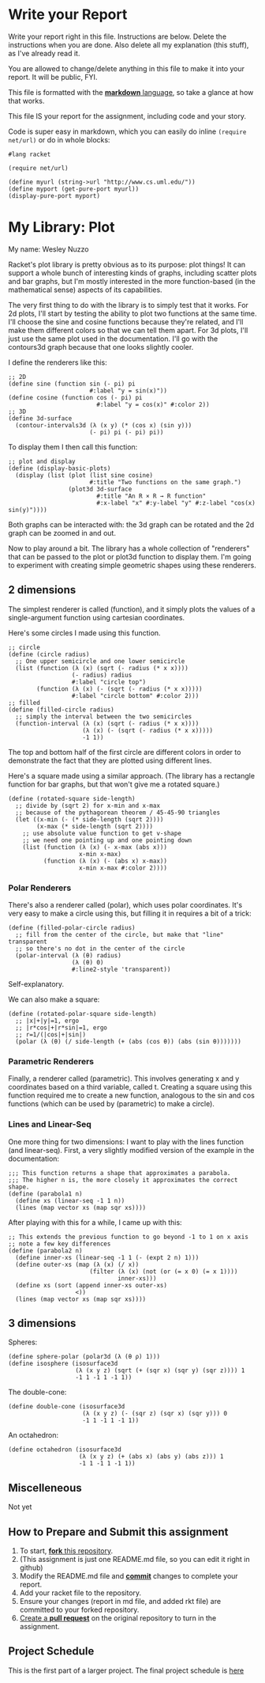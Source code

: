 
# Write your Report
Write your report right in this file. Instructions are below. Delete the instructions when you are done. Also delete all my explanation (this stuff), as I've already read it.

You are allowed to change/delete anything in this file to make it into your report. It will be public, FYI.

This file is formatted with the [**markdown** language][markdown], so take a glance at how that works.

This file IS your report for the assignment, including code and your story.

Code is super easy in markdown, which you can easily do inline `(require net/url)` or do in whole blocks:
```
#lang racket

(require net/url)

(define myurl (string->url "http://www.cs.uml.edu/"))
(define myport (get-pure-port myurl))
(display-pure-port myport)
```

# My Library: Plot
My name: Wesley Nuzzo

Racket's plot library is pretty obvious as to its purpose: plot things!
It can support a whole bunch of interesting kinds of graphs, including scatter plots and bar graphs, but I'm mostly interested in the more function-based (in the mathematical sense) aspects of its capabilities.

The very first thing to do with the library is to simply test that it works.
For 2d plots, I'll start by testing the ability to plot two functions at the same time. I'll choose the sine and cosine functions because they're related, and I'll make them different colors so that we can tell them apart.
For 3d plots, I'll just use the same plot used in the documentation. I'll go with the contours3d graph because that one looks slightly cooler.

I define the renderers like this:
```
;; 2D
(define sine (function sin (- pi) pi
                       #:label "y = sin(x)"))
(define cosine (function cos (- pi) pi
                         #:label "y = cos(x)" #:color 2))
;; 3D
(define 3d-surface
  (contour-intervals3d (λ (x y) (* (cos x) (sin y)))
                       (- pi) pi (- pi) pi))
```

To display them I then call this function:
```
;; plot and display
(define (display-basic-plots)
  (display (list (plot (list sine cosine)
                       #:title "Two functions on the same graph.")
                 (plot3d 3d-surface
                         #:title "An R × R → R function"
                         #:x-label "x" #:y-label "y" #:z-label "cos(x) sin(y)"))))
```
Both graphs can be interacted with: the 3d graph can be rotated and the 2d graph can be zoomed in and out.

Now to play around a bit.
The library has a whole collection of "renderers" that can be passed to the plot or plot3d function to display them. I'm going to experiment with creating simple geometric shapes using these renderers.

## 2 dimensions

The simplest renderer is called (function), and it simply plots the values of a single-argument function using cartesian coordinates.

Here's some circles I made using this function.
```
;; circle
(define (circle radius)
  ;; One upper semicircle and one lower semicircle
  (list (function (λ (x) (sqrt (- radius (* x x))))
                  (- radius) radius
                  #:label "circle top")
        (function (λ (x) (- (sqrt (- radius (* x x)))))
                  #:label "circle bottom" #:color 2)))
;; filled
(define (filled-circle radius)
  ;; simply the interval between the two semicircles
  (function-interval (λ (x) (sqrt (- radius (* x x))))
                     (λ (x) (- (sqrt (- radius (* x x)))))
                     -1 1))
```
The top and bottom half of the first circle are different colors in order to demonstrate the fact that they are plotted using different lines.

Here's a square made using a similar approach. (The library has a rectangle function for bar graphs, but that won't give me a rotated square.)
```
(define (rotated-square side-length)
  ;; divide by (sqrt 2) for x-min and x-max
  ;; because of the pythagorean theorem / 45-45-90 triangles
  (let ((x-min (- (* side-length (sqrt 2))))
        (x-max (* side-length (sqrt 2))))
    ;; use absolute value function to get v-shape
    ;; we need one pointing up and one pointing down
    (list (function (λ (x) (- x-max (abs x))) 
                    x-min x-max)
          (function (λ (x) (- (abs x) x-max))
                    x-min x-max #:color 2))))
```

### Polar Renderers

There's also a renderer called (polar), which uses polar coordinates.
It's very easy to make a circle using this, but filling it in requires a bit of a trick:
```
(define (filled-polar-circle radius)
  ;; fill from the center of the circle, but make that "line" transparent
  ;; so there's no dot in the center of the circle
  (polar-interval (λ (θ) radius)
                  (λ (θ) 0)
                  #:line2-style 'transparent))
```
Self-explanatory.

We can also make a square:
```
(define (rotated-polar-square side-length)
  ;; |x|+|y|=1, ergo
  ;; |r*cos|+|r*sin|=1, ergo
  ;; r=1/(|cos|+|sin|)
  (polar (λ (θ) (/ side-length (+ (abs (cos θ)) (abs (sin θ)))))))
```

### Parametric Renderers

Finally, a renderer called (parametric). This involves generating x and y coordinates based on a third variable, called t. Creating a square using this function required me to create a new function, analogous to the sin and cos functions (which can be used by (parametric) to make a circle).

### Lines and Linear-Seq

One more thing for two dimensions: I want to play with the lines function (and linear-seq).
First, a very slightly modified version of the example in the documentation:
```
;;; This function returns a shape that approximates a parabola.
;;; The higher n is, the more closely it approximates the correct shape.
(define (parabola1 n)
  (define xs (linear-seq -1 1 n))
  (lines (map vector xs (map sqr xs))))
```
After playing with this for a while, I came up with this:
```
;; This extends the previous function to go beyond -1 to 1 on x axis
;; note a few key differences
(define (parabola2 n)
  (define inner-xs (linear-seq -1 1 (- (expt 2 n) 1)))
  (define outer-xs (map (λ (x) (/ x))
                       (filter (λ (x) (not (or (= x 0) (= x 1))))
                               inner-xs)))
  (define xs (sort (append inner-xs outer-xs)
                   <))
  (lines (map vector xs (map sqr xs))))
```

## 3 dimensions

Spheres:
```
(define sphere-polar (polar3d (λ (θ ρ) 1)))
(define isosphere (isosurface3d
                   (λ (x y z) (sqrt (+ (sqr x) (sqr y) (sqr z)))) 1
                   -1 1 -1 1 -1 1))
```
The double-cone:
```
(define double-cone (isosurface3d
                     (λ (x y z) (- (sqr z) (sqr x) (sqr y))) 0
                     -1 1 -1 1 -1 1))
```
An octahedron:
```
(define octahedron (isosurface3d
                    (λ (x y z) (+ (abs x) (abs y) (abs z))) 1
                    -1 1 -1 1 -1 1))
```

## Miscelleneous
Not yet

<!--

Write what you did!
Remember that this report must include:

* a narrative of what you did
* highlights of code that you wrote, with explanation
* output from your code demonstrating what it produced
* at least one diagram or figure showing your work

The narrative itself should be no longer than 350 words. Yes, you need at least one image (output, diagrams). Images must be embedded into this md file. We should not have to click a link to see it. This is github, handling files is awesome and easy!

Code should be delivered in two ways:

1. Full files should be added to your version of this repository.
1. Key excerpts of your code should be copied into this .md file, formatted to look like code, and explained.

Ask questions publicly in the email group.
-->

## How to Prepare and Submit this assignment

1. To start, [**fork** this repository][forking]. 
  2. (This assignment is just one README.md file, so you can edit it right in github)
1. Modify the README.md file and [**commit**][ref-commit] changes to complete your report.
1. Add your racket file to the repository. 
1. Ensure your changes (report in md file, and added rkt file) are committed to your forked repository.
1. [Create a **pull request**][pull-request] on the original repository to turn in the assignment.

## Project Schedule
This is the first part of a larger project. The final project schedule is [here][schedule]

<!-- Links -->
[schedule]: https://github.com/oplS16projects/FP-Schedule
[markdown]: https://help.github.com/articles/markdown-basics/
[forking]: https://guides.github.com/activities/forking/
[ref-clone]: http://gitref.org/creating/#clone
[ref-commit]: http://gitref.org/basic/#commit
[ref-push]: http://gitref.org/remotes/#push
[pull-request]: https://help.github.com/articles/creating-a-pull-request
